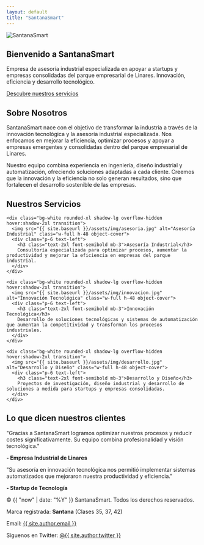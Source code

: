 ```yaml
---
layout: default
title: "SantanaSmart"
---
```


<!-- Hero Section -->
<section class="bg-gray-100 text-center py-32">
  <img src="{{ site.baseurl }}/assets/img/logo.jpg" alt="SantanaSmart" class="mx-auto mb-6 w-40">
  <h1 class="text-5xl font-bold mb-4">Bienvenido a SantanaSmart</h1>
  <p class="text-lg max-w-3xl mx-auto mb-8">
    Empresa de asesoría industrial especializada en apoyar a startups y empresas consolidadas del parque empresarial de Linares. Innovación, eficiencia y desarrollo tecnológico.
  </p>
  <a href="#servicios" class="bg-blue-600 text-white px-8 py-3 rounded-lg font-semibold hover:bg-blue-700 transition">Descubre nuestros servicios</a>
</section>

<!-- Sobre Nosotros -->
<section id="sobre-nosotros" class="py-32 bg-white">
<div class="max-w-5xl mx-auto px-6 text-center">
  <h2 class="text-4xl font-bold mb-12">Sobre Nosotros</h2>
  <p class="text-lg mb-6">
    SantanaSmart nace con el objetivo de transformar la industria a través de la innovación tecnológica y la asesoría industrial especializada. Nos enfocamos en mejorar la eficiencia, optimizar procesos y apoyar a empresas emergentes y consolidadas dentro del parque empresarial de Linares.
  </p>
  <p class="text-lg">
    Nuestro equipo combina experiencia en ingeniería, diseño industrial y automatización, ofreciendo soluciones adaptadas a cada cliente. Creemos que la innovación y la eficiencia no solo generan resultados, sino que fortalecen el desarrollo sostenible de las empresas.
  </p>
</div>
</section>

<!-- Servicios -->
<section id="servicios" class="py-32 bg-gray-50">
<div class="max-w-6xl mx-auto px-6 text-center">
  <h2 class="text-4xl font-bold mb-16">Nuestros Servicios</h2>
  <div class="grid md:grid-cols-3 gap-12">

    <div class="bg-white rounded-xl shadow-lg overflow-hidden hover:shadow-2xl transition">
      <img src="{{ site.baseurl }}/assets/img/asesoria.jpg" alt="Asesoría Industrial" class="w-full h-48 object-cover">
      <div class="p-6 text-left">
        <h3 class="text-2xl font-semibold mb-3">Asesoría Industrial</h3>
        Consultoría especializada para optimizar procesos, aumentar la productividad y mejorar la eficiencia en empresas del parque industrial.
      </div>
    </div>

    <div class="bg-white rounded-xl shadow-lg overflow-hidden hover:shadow-2xl transition">
      <img src="{{ site.baseurl }}/assets/img/innovacion.jpg" alt="Innovación Tecnológica" class="w-full h-48 object-cover">
      <div class="p-6 text-left">
        <h3 class="text-2xl font-semibold mb-3">Innovación Tecnológica</h3>
        Desarrollo de soluciones tecnológicas y sistemas de automatización que aumentan la competitividad y transforman los procesos industriales.
      </div>
    </div>

    <div class="bg-white rounded-xl shadow-lg overflow-hidden hover:shadow-2xl transition">
      <img src="{{ site.baseurl }}/assets/img/desarrollo.jpg" alt="Desarrollo y Diseño" class="w-full h-48 object-cover">
      <div class="p-6 text-left">
        <h3 class="text-2xl font-semibold mb-3">Desarrollo y Diseño</h3>
        Proyectos de investigación, diseño industrial y desarrollo de soluciones a medida para startups y empresas consolidadas.
      </div>
    </div>

  </div>
</div>
</section>

<!-- Testimonios -->
<section class="py-32 bg-white">
<div class="max-w-4xl mx-auto px-6 text-center">
  <h2 class="text-4xl font-bold mb-16">Lo que dicen nuestros clientes</h2>
  <div class="space-y-10">
    <div class="bg-gray-100 p-8 rounded-xl shadow">
      <p class="mb-4">"Gracias a SantanaSmart logramos optimizar nuestros procesos y reducir costes significativamente. Su equipo combina profesionalidad y visión tecnológica."</p>
      <strong>- Empresa Industrial de Linares</strong>
    </div>
    <div class="bg-gray-100 p-8 rounded-xl shadow">
      <p class="mb-4">"Su asesoría en innovación tecnológica nos permitió implementar sistemas automatizados que mejoraron nuestra productividad y eficiencia."</p>
      <strong>- Startup de Tecnología</strong>
    </div>
  </div>
</div>
</section>

<!-- Footer -->
<footer class="bg-gray-900 text-white py-16 text-center">
  <p class="mb-2">&copy; {{ "now" | date: "%Y" }} SantanaSmart. Todos los derechos reservados.</p>
  <p class="mb-2">Marca registrada: <strong>Santana</strong> (Clases 35, 37, 42)</p>
  <p class="mb-2">Email: <a href="mailto:{{ site.author.email }}" class="underline">{{ site.author.email }}</a></p>
  <p>Síguenos en Twitter: <a href="https://twitter.com/{{ site.author.twitter }}" target="_blank" class="underline">@{{ site.author.twitter }}</a></p>
</footer>
